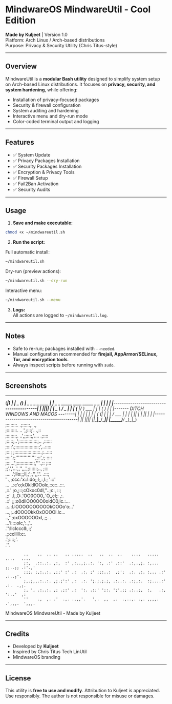 # MindwareOS MindwareUtil - Cool Edition

**Made by Kuljeet** | Version 1.0  
Platform: Arch Linux / Arch-based distributions  
Purpose: Privacy & Security Utility (Chris Titus-style)

---

## Overview

MindwareUtil is a **modular Bash utility** designed to simplify system setup on Arch-based Linux distributions. It focuses on **privacy, security, and system hardening**, while offering:

- Installation of privacy-focused packages  
- Security & firewall configuration  
- System auditing and hardening  
- Interactive menu and dry-run mode  
- Color-coded terminal output and logging  

---

## Features

- ✅ System Update  
- ✅ Privacy Packages Installation  
- ✅ Security Packages Installation  
- ✅ Encryption & Privacy Tools  
- ✅ Firewall Setup  
- ✅ Fail2Ban Activation  
- ✅ Security Audits  

---

## Usage

1. **Save and make executable:**
```bash
chmod +x ~/mindwareutil.sh
```

2. **Run the script:**

Full automatic install:
```bash
~/mindwareutil.sh
```

Dry-run (preview actions):
```bash
~/mindwareutil.sh --dry-run
```

Interactive menu:
```bash
~/mindwareutil.sh --menu
```

3. **Logs:**  
All actions are logged to `~/mindwareutil.log`.

---

## Notes

- Safe to re-run; packages installed with `--needed`.  
- Manual configuration recommended for **firejail, AppArmor/SELinux, Tor, and encryption tools**.  
- Always inspect scripts before running with `sudo`.

---

## Screenshots

 _______ _           _                                     _ _  
(_______|_)         | |                                _  (_) | 
 _  _  _ _ ____   __| |_ _ _ _____  ____ _____ _   _ _| |_ _| | |----------------------------------------|
| ||_|| | |  _ \ / _  | | | (____ |/ ___) ___ | | | (_   _) | | |------- DITCH WINDOWS AND MACOS --------|
| |   | | | | | ( (_| | | | / ___ | |   | ____| |_| | | |_| | | |----------------------------------------|
|_|   |_|_|_| |_|\____|\___/\_____|_|   |_____)____/   \__)_|\_)                                    
                               ;::::::::.            .;::::::,.  .,                               
                               ;::::::::.       ..  ',;:::;'.  .,::                               
                               ;:::::::;. ..',;;:::;,'....   .;::::                               
                               ;:::::;..';::::::::::::::;.. ,::::::                               
                               ;::::'.;::::::::::::::::::;',..:::::                               
                               ;:::; ;::::::::::::::::::::.;:..::::                               
                               ;:::'.:;''''''''''''''',;::',:; ::::                               
                               ;:::...';:::::::::::::;,'''.,:: ;:::                               
                               ;;'.','...',,'',,,',;::::::;.., ;:::                               
                               ....  .';llo:;;ll,;';,'',,'.'. .:::;                               
                               '    .,;ccc:'x::l:do;;l;,:,l:; ':::'                               
                                ... ,.:c'o;kOkl;llOOolc,::c::..:::.                               
                                ,::.' ;o,;::;cOkoc0dl,''..;c:, ::;                                
                                .;:'  .l,,O:.'OO0OO0,.'O,,cl;: ,:.                                
                                 .::' ;;:o0dllOO0OO0oldO0,lc.:...                                 
                                  .:..:l.:OOOOOOOOOOkOOOo'o:..'                                   
                                   ...,;..dOOOOkkOxOOOOl.lc...                                    
                                      ..,'';oxOOOOOOxl,.;;. .                                     
                                       ...'l::::olc,':.,'..                                       
                                        .'':llclcccll:,:;'                                        
                                          .;:cclllll:c:.                                          
                                            .';::::;'.                                            
                                               .''.                                               
                                                                                                  
            ..    ..  .. ..   .. .....  ..   ..  ..  ..    ....   .....  ....   ....              
            ;:,  .::..:. ,:,  :' ,:..,;..:. ':, .:' .::'  .:,.,;. :,... ;;..;; .:'.,'             
            ;;;. ;,:..:. ,;;' :' ,:  .:. ;' ;;:..:  ,;';  .:. .:. :,.. .:'  .:..;'.               
            ;,.;,,.:..:. ,;.;':' ,:  .:. ';.;.;.;, .:..:. .:;,:.  :;....:'  .:.  .,;.             
            ;, ', .:..:. ,; .;:' ,:  ':. .:;' ';:. ';',;; .:..;,  :,   .:,  ':..'  ,:             
            ''    .,  ,. .'  .,. .,,,'.   ',.  ,,  ,.  .,..,. .,. ,,,,. .',,,.  ',,,. 


MindwareOS MindwareUtil - Made by Kuljeet

---

## Credits

- Developed by **Kuljeet**  
- Inspired by Chris Titus Tech LinUtil  
- MindwareOS branding

---

## License

This utility is **free to use and modify**. Attribution to Kuljeet is appreciated.  
Use responsibly. The author is not responsible for misuse or damages.
